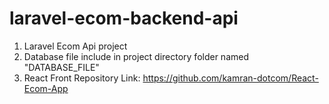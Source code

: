 # laravel-ecom-backend-api

1) Laravel Ecom Api project
2) Database file include in project directory folder named "DATABASE_FILE"
3) React Front Repository Link: https://github.com/kamran-dotcom/React-Ecom-App 

